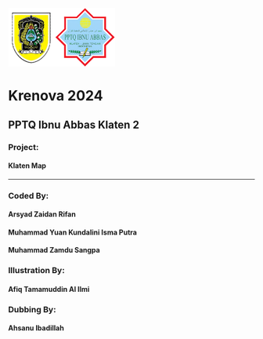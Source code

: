 <img src="./assets/image/logo-kab-klaten.png" alt="logo kabupaten klaten" height="120rm"><img src="./assets/image/logo-pptq-ibbas.png" alt="logo kabupaten klaten" height="120rm">

# Krenova 2024
## PPTQ Ibnu Abbas Klaten 2
### Project:
#### Klaten Map
---
### Coded By:
#### Arsyad Zaidan Rifan
#### Muhammad Yuan Kundalini Isma Putra
#### Muhammad Zamdu Sangpa
### Illustration By:
#### Afiq Tamamuddin Al Ilmi
### Dubbing By:
#### Ahsanu Ibadillah
